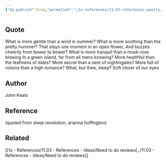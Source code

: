 ```yaml
---
{"dg-publish":true,"permalink":"/1x-references/11-07-references-poetry/sleep-and-poetry-john-keats/"}
---
```



## Quote
What is more gentle than a wind in summer?
What is more soothing than the pretty hummer?
That stays one moment in an open flower,
And buzzes cheerily from bower to bower?
What is more tranquil than a musk-rose blowing
In a green island, far from all mens knowing?
More healthful than the leafiness of dales?
More secret than a nest of nightingales?
More full of visions than a high romance?
What, but thee, sleep? Soft closer of our eyes


## Author
John Keats

## Reference
(quoted from sleep revolution, arianna huffington)

## Related
[[1x - References/11.03 - References - Ideas/Need to do reviews\|../11.03 - References - Ideas/Need to do reviews]]
